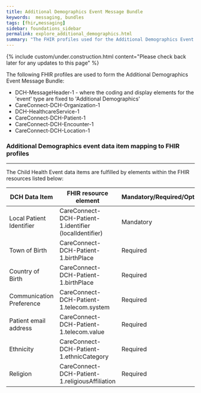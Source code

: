 ```yaml
---
title: Additional Demographics Event Message Bundle
keywords:  messaging, bundles
tags: [fhir,messaging]
sidebar: foundations_sidebar
permalink: explore_additional_demographics.html
summary: "The FHIR profiles used for the Additional Demographics Event Message Bundle"
---
```

{% include custom/under.construction.html content="Please check back later for any updates to this page" %}

The following FHIR profiles are used to form the Additional Demographics Event Message Bundle:

- DCH-MessageHeader-1 - where the coding and display elements for the 'event' type are fixed to 'Additional Demographics'
- CareConnect-DCH-Organization-1
- DCH-HealthcareService-1
- CareConnect-DCH-Patient-1
- CareConnect-DCH-Encounter-1
- CareConnect-DCH-Location-1
                                                                                                   
### Additional Demographics event data item mapping to FHIR profiles ###
----------
The Child Health Event data items are fulfilled by elements within the FHIR resources listed below:

| DCH Data Item            | FHIR resource element                                 | Mandatory/Required/Optional |
|--------------------------|-------------------------------------------------------|-----------------------------|
| Local Patient Identifier | CareConnect-DCH-Patient-1.identifier (localIdentifier) | Mandatory                   |
| Town of Birth            | CareConnect-DCH-Patient-1.birthPlace                  | Required                    |
| Country of Birth         | CareConnect-DCH-Patient-1.birthPlace                  | Required                    |
| Communication Preference | CareConnect-DCH-Patient-1.telecom.system              | Required                    |
| Patient email address    | CareConnect-DCH-Patient-1.telecom.value               | Required                    |
| Ethnicity                | CareConnect-DCH-Patient-1.ethnicCategory              | Required                    |
| Religion                 | CareConnect-DCH-Patient-1.religiousAffiliation        | Required                    |

